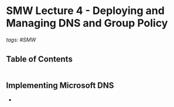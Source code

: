 # SMW Lecture 4 - Deploying and Managing DNS and Group Policy

###### tags: #SMW

## Table of Contents
```toc
```

## Implementing Microsoft DNS
- 